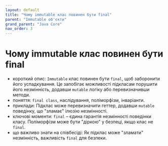 ```yaml
---
layout: default
title: "Чому immutable клас повинен бути final"
parent: "Immutable об'єкти"
grand_parent: "Java Core"
nav_order: 3
---
```


# Чому immutable клас повинен бути final

*   короткий опис: `Immutable` клас повинен бути `final`, щоб заборонити його успадкування. Це запобігає можливості підкласам порушити його незмінність, додавши `mutable` логіку або перевизначивши методи.
*   поняття: `final class`, наслідування, поліморфізм, інваріанти.
*   приклади: Підклас може перевизначити геттер, додавши `mutable` поведінку, що "зламає" ілюзію незмінності.
*   ключові моменти: `final` – єдина гарантія незмінності поведінки класу. Поліморфізм може бути "діркою" у безпеці, якщо клас не `final`.
*   що важливо знати на співбесіді: Як підклас може "зламати" незмінність, важливість `final` для безпеки.
